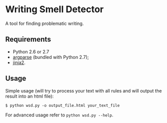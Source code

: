 Writing Smell Detector
======================

A tool for finding problematic writing.

Requirements
------------

* Python 2.6 or 2.7
* [argparse](http://pypi.python.org/pypi/argparse) (bundled with Python 2.7);
* [jinja2](http://jinja.pocoo.org/).

Usage
-----

Simple usage
(will try to process your text with all rules 
and will output the result into an html file):

    $ python wsd.py -o output_file.html your_text_file

For advanced usage refer to `python wsd.py --help`.
